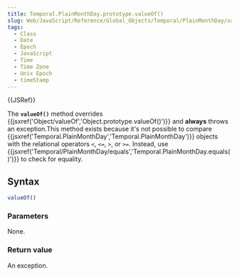 ```yaml
---
title: Temporal.PlainMonthDay.prototype.valueOf()
slug: Web/JavaScript/Reference/Global_Objects/Temporal/PlainMonthDay/valueOf
tags:
  - Class
  - Date
  - Epoch
  - JavaScript
  - Time
  - Time Zone
  - Unix Epoch
  - timeStamp
---
```

{{JSRef}}

The **`valueOf()`** method overrides
{{jsxref('Object/valueOf','Object.prototype.valueOf()')}} and
**always** throws an exception.This method exists because it's not possible to
compare
{{jsxref('Temporal.PlainMonthDay','Temporal.PlainMonthDay')}}
objects with the relational operators `<`, `<=`, `>`, or `>=`. Instead, use
{{jsxref('Temporal/PlainMonthDay/equals','Temporal.PlainMonthDay.equals()')}}
to check for equality.

## Syntax

```js
valueOf()
```

### Parameters

None.

### Return value

An exception.
